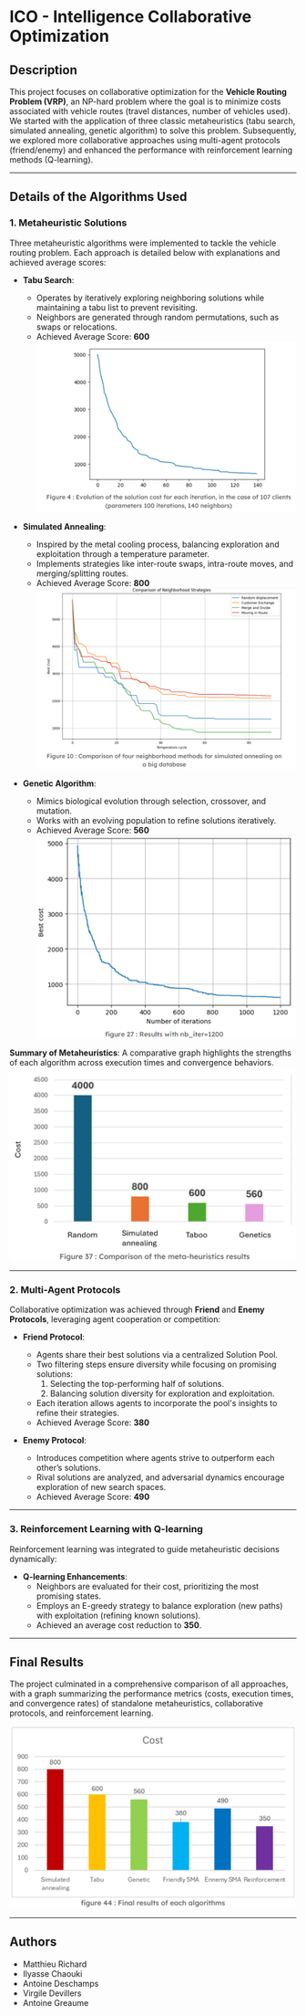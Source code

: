 # ICO - Intelligence Collaborative Optimization

## Description

This project focuses on collaborative optimization for the **Vehicle Routing Problem (VRP)**, an NP-hard problem where the goal is to minimize costs associated with vehicle routes (travel distances, number of vehicles used). We started with the application of three classic metaheuristics (tabu search, simulated annealing, genetic algorithm) to solve this problem. Subsequently, we explored more collaborative approaches using multi-agent protocols (friend/enemy) and enhanced the performance with reinforcement learning methods (Q-learning).

---

## Details of the Algorithms Used

### 1. Metaheuristic Solutions

Three metaheuristic algorithms were implemented to tackle the vehicle routing problem. Each approach is detailed below with explanations and achieved average scores:

- **Tabu Search**:
  - Operates by iteratively exploring neighboring solutions while maintaining a tabu list to prevent revisiting.
  - Neighbors are generated through random permutations, such as swaps or relocations.
  - Achieved Average Score: **600**
  ![Cost evolution](graphs/tabu_algo.png)

- **Simulated Annealing**:
  - Inspired by the metal cooling process, balancing exploration and exploitation through a temperature parameter.
  - Implements strategies like inter-route swaps, intra-route moves, and merging/splitting routes.
  - Achieved Average Score: **800**
  ![Cost evolution](graphs/annealing_algo.png)

- **Genetic Algorithm**:
  - Mimics biological evolution through selection, crossover, and mutation.
  - Works with an evolving population to refine solutions iteratively.
  - Achieved Average Score: **560**
  ![Cost evolution](graphs/genetic_algo.png)

**Summary of Metaheuristics**:
A comparative graph highlights the strengths of each algorithm across execution times and convergence behaviors.
![Metaheuristics Comparison](graphs/mh_results.png)

---

### 2. Multi-Agent Protocols

Collaborative optimization was achieved through **Friend** and **Enemy Protocols**, leveraging agent cooperation or competition:

- **Friend Protocol**:
  - Agents share their best solutions via a centralized Solution Pool.
  - Two filtering steps ensure diversity while focusing on promising solutions:
    1. Selecting the top-performing half of solutions.
    2. Balancing solution diversity for exploration and exploitation.
  - Each iteration allows agents to incorporate the pool's insights to refine their strategies.
  - Achieved Average Score: **380**

- **Enemy Protocol**:
  - Introduces competition where agents strive to outperform each other’s solutions.
  - Rival solutions are analyzed, and adversarial dynamics encourage exploration of new search spaces.
  - Achieved Average Score: **490**

---

### 3. Reinforcement Learning with Q-learning

Reinforcement learning was integrated to guide metaheuristic decisions dynamically:

- **Q-learning Enhancements**:
  - Neighbors are evaluated for their cost, prioritizing the most promising states.
  - Employs an E-greedy strategy to balance exploration (new paths) with exploitation (refining known solutions).
  - Achieved an average cost reduction to **350**.

---

## Final Results

The project culminated in a comprehensive comparison of all approaches, with a graph summarizing the performance metrics (costs, execution times, and convergence rates) of standalone metaheuristics, collaborative protocols, and reinforcement learning.

![Final Comparison](graphs/final_results.png)

---

## Authors

- Matthieu Richard  
- Ilyasse Chaouki  
- Antoine Deschamps  
- Virgile Devillers  
- Antoine Greaume




